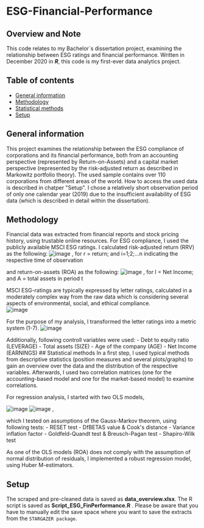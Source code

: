 # ESG-Financial-Performance

## Overview and Note

This code relates to my Bachelor´s dissertation project, examining the
relationship between ESG ratings and financial performance. Written in
December 2020 in ***R***, this code is my first-ever data analytics
project.

## Table of contents

-   [General information](#general-information)
-   [Methodology](#methodology)
-   [Statistical methods](#statistical-methods)
-   [Setup](#setup)

## General information 

This project examines the relationship between the ESG compliance of
corporations and its financial performance, both from an accounting
perspective (represented by Return-on-Assets) and a capital market
perspective (represented by the risk-adjusted return as described in
Markowitz portfolio theory). The used sample contains over 110
corporations from different areas of the world. How to access the used
data is described in chatper "Setup". I chose a relatively short
observation period of only one calendar year (2019) due to the
insufficient availability of ESG data (which is described in detail
within the dissertation).

## Methodology 

Financial data was extracted from financial reports and stock pricing
history, using trustable online resources. For ESG compliance, I used
the publicly available MSCI ESG ratings. I calculated risk-adjusted
return (RRV) as the following:
![image](https://user-images.githubusercontent.com/98849197/152642169-a99f4e3e-8317-4715-b1cd-dca49bb8bf08.png)
, for r = return; and i=1;2;...n indicating the respective time of
observation

and return-on-assets (ROA) as the following:
![image](https://user-images.githubusercontent.com/98849197/152642122-ab330bd7-2b56-4578-a446-b0346996d472.png)
, for I = Net Income; and A = total assets in period t

MSCI ESG-ratings are typically expressed by letter ratings, calculated
in a moderately complex way from the raw data which is considering
several aspects of environmental, social, and ethical compliance.\
![image](https://user-images.githubusercontent.com/98849197/152642537-2ac87959-992e-4339-86fa-041edbf7c78f.png)

For the purpose of my analysis, I transformed the letter ratings into a
metric system (1-7).
![image](https://user-images.githubusercontent.com/98849197/152642567-4c03eea5-d7f8-4c69-a71e-406f3f7e0883.png)

Additionally, following controll variables were used: - Debt to equity
ratio (LEVERAGE) - Total assets (SIZE) - Age of the company (AGE) - Net
Income (EARNINGS) \## Statistical methods In a first step, I used
typical methods from descriptive statistics (position measures and
several plots/graphs) to gain an overview over the data and the
distribution of the respective variables. Afterwards, I used two
correlation matrices (one for the accounting-based model and one for the
market-based model) to examine correlations.

For regression analysis, I started with two OLS models,

![image](https://user-images.githubusercontent.com/98849197/152643055-21b31c6f-110a-4c1e-847c-384515988ba5.png)
![image](https://user-images.githubusercontent.com/98849197/152643062-c3c27df5-a485-4844-916f-ab5bc1b0b29d.png)
,

which I tested on assumptions of the Gauss-Markov theorem, using
following tests: - RESET test - DfBETAS value & Cook's distance -
Variance inflation factor - Goldfeld-Quandt test & Breusch-Pagan test -
Shapiro-Wilk test

As one of the OLS models (ROA) does not comply with the assumption of
normal distribution of residuals, I implemented a robust regression
model, using Huber M-estimators.

## Setup 

The scraped and pre-cleaned data is saved as **data_overview.xlsx**. The
R script is saved as **Script_ESG_FinPerformance.R** . Please be aware
that you have to manually edit the save space where you want to save the
extracts from the `STARGAZER package`.

